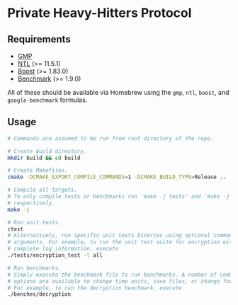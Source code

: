 # Private Heavy-Hitters Protocol

## Requirements

- [GMP](https://gmplib.org/)
- [NTL](https://libntl.org/) (>= 11.5.1)
- [Boost](https://www.boost.org/) (>= 1.83.0)
- [Benchmark](https://github.com/google/benchmark) (>= 1.9.0)

All of these should be available via Homebrew using the `gmp`, `ntl`, `boost`, and `google-benchmark` formulas.

## Usage

```sh
# Commands are assumed to be run from root directory of the repo.

# Create build directory.
mkdir build && cd build

# Create Makefiles.
cmake -DCMAKE_EXPORT_COMPILE_COMMANDS=1 -DCMAKE_BUILD_TYPE=Release ..

# Compile all targets.
# To only compile tests or benchmarks run 'make -j tests' and 'make -j benches'
# respectively.
make -j

# Run unit tests.
ctest
# Alternatively, run specific unit tests binaries using optional command line
# arguments. For example, to run the unit test suite for encryption with 
# complete log information, execute
./tests/encryption_test -l all

# Run benchmarks.
# Simply execute the benchmark file to run benchmarks. A number of command line
# options are available to change time units, save files, or change format.
# For example, to run the decryption benchmark, execute
./benches/decryption
```
